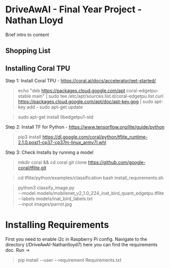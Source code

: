 # DriveAwAI - Final Year Project - Nathan Lloyd
Brief intro to content

## Shopping List


## Installing Coral TPU
Step 1: Install Coral TPU - https://coral.ai/docs/accelerator/get-started/

>echo "deb https://packages.cloud.google.com/apt coral-edgetpu-stable main" | sudo tee /etc/apt/sources.list.d/coral-edgetpu.list
>curl https://packages.cloud.google.com/apt/doc/apt-key.gpg | sudo apt-key add -
>sudo apt-get update

>sudo apt-get install libedgetpu1-std

Step 2: Install TF for Python - https://www.tensorflow.org/lite/guide/python
>pip3 install https://dl.google.com/coral/python/tflite_runtime-2.1.0.post1-cp37-cp37m-linux_armv7l.whl

Step 3: Check Installs by running a model
>mkdir coral && cd coral
>git clone https://github.com/google-coral/tflite.git

>cd tflite/python/examples/classification
>bash install_requirements.sh

>python3 classify_image.py \
>--model models/mobilenet_v2_1.0_224_inat_bird_quant_edgetpu.tflite \
>--labels models/inat_bird_labels.txt \
>--input images/parrot.jpg

# Installing Requirements
First you need to enable i2c in Raspberry Pi config.
Navigate to the directory (/DriveAwAI-Nathanlloyd7) here you can find the requirements doc. Run ->
>pip install --user --requirement Requirements.txt
